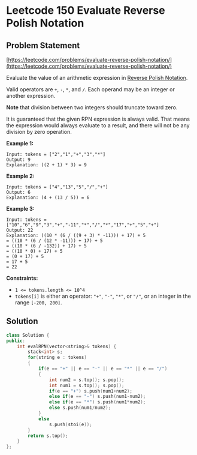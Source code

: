 # Leetcode 150 Evaluate Reverse Polish Notation

## Problem Statement

[https://leetcode.com/problems/evaluate-reverse-polish-notation/](https://leetcode.com/problems/evaluate-reverse-polish-notation/)

Evaluate the value of an arithmetic expression in [Reverse Polish Notation](http://en.wikipedia.org/wiki/Reverse_Polish_notation).

Valid operators are `+`, `-`, `*`, and `/`. Each operand may be an integer or another expression.

**Note** that division between two integers should truncate toward zero.

It is guaranteed that the given RPN expression is always valid. That means the expression would always evaluate to a result, and there will not be any division by zero operation.

**Example 1:**

```text
Input: tokens = ["2","1","+","3","*"]
Output: 9
Explanation: ((2 + 1) * 3) = 9
```

**Example 2:**

```text
Input: tokens = ["4","13","5","/","+"]
Output: 6
Explanation: (4 + (13 / 5)) = 6
```

**Example 3:**

```text
Input: tokens = ["10","6","9","3","+","-11","*","/","*","17","+","5","+"]
Output: 22
Explanation: ((10 * (6 / ((9 + 3) * -11))) + 17) + 5
= ((10 * (6 / (12 * -11))) + 17) + 5
= ((10 * (6 / -132)) + 17) + 5
= ((10 * 0) + 17) + 5
= (0 + 17) + 5
= 17 + 5
= 22
```

**Constraints:**

* `1 <= tokens.length <= 10^4`
* `tokens[i]` is either an operator: `"+"`, `"-"`, `"*"`, or `"/"`, or an integer in the range `[-200, 200]`.

## Solution

```cpp
class Solution {
public:
    int evalRPN(vector<string>& tokens) {
        stack<int> s;
        for(string e : tokens)
        {
            if(e == "+" || e == "-" || e == "*" || e == "/")
            {
                int num2 = s.top(); s.pop();
                int num1 = s.top(); s.pop();
                if(e == "+") s.push(num1+num2);
                else if(e == "-") s.push(num1-num2);
                else if(e == "*") s.push(num1*num2);
                else s.push(num1/num2);
            }
            else
                s.push(stoi(e));
        }
        return s.top();
    }
};
```

